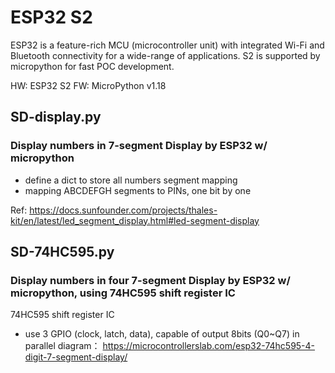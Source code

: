# ESP32 S2

ESP32 is a feature-rich MCU (microcontroller unit) with integrated Wi-Fi and Bluetooth connectivity for a wide-range of applications.
S2 is supported by micropython for fast POC development.

HW: ESP32 S2
FW: MicroPython v1.18


## SD-display.py
### Display numbers in 7-segment Display by ESP32 w/ micropython


- define a dict to store all numbers segment mapping
- mapping ABCDEFGH segments to PINs, one bit by one

Ref: https://docs.sunfounder.com/projects/thales-kit/en/latest/led_segment_display.html#led-segment-display

## SD-74HC595.py
### Display numbers in four 7-segment Display by ESP32 w/ micropython, using 74HC595 shift register IC

74HC595 shift register IC
- use 3 GPIO (clock, latch, data), capable of output 8bits (Q0~Q7) in parallel
diagram：
https://microcontrollerslab.com/esp32-74hc595-4-digit-7-segment-display/
